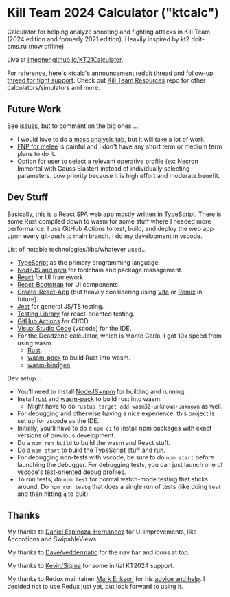 # Kill Team 2024 Calculator ("ktcalc")
Calculator for helping analyze shooting and fighting attacks in Kill Team (2024 edition and formerly 2021 edition). Heavily inspired by kt2.doit-cms.ru (now offline).

Live at [jmegner.github.io/KT21Calculator](https://jmegner.github.io/KT21Calculator/).

For reference, here's ktcalc's [announcement reddit thread](https://www.reddit.com/r/killteam/comments/rvhme0/kt21_calculator_web_app/)
and
[follow-up thread for fight support](https://www.reddit.com/r/killteam/comments/s5gczq/kt21_calculator_now_supports_fightingmelee/).
Check out [Kill Team Resources](https://github.com/jmegner/KillTeamResources) repo for other calculators/simulators and more.

## Future Work

See [issues](https://github.com/jmegner/KT21Calculator/issues), but to comment on the big ones ...
- I would love to do a [mass analysis tab](https://github.com/jmegner/KT21Calculator/issues/13), but it will take a lot of work.
- [FNP for melee](https://github.com/jmegner/KT21Calculator/issues/3) is painful and I don't have any short term or medium term plans to do it.
- Option for user to [select a relevant operative profile](https://github.com/jmegner/KT21Calculator/issues/14) (ex: Necron Immortal with Gauss Blaster) instead of individually selecting parameters.  Low priority because it is high effort and moderate benefit.

## Dev Stuff
Basically, this is a React SPA web app mostly written in TypeScript.
There is some Rust compiled down to wasm for some stuff where I needed more performance.
I use GitHub Actions to test, build, and deploy the web app upon every git-push to main branch.
I do my development in vscode.

List of notable technologies/libs/whatever used...
- [TypeScript](https://www.typescriptlang.org/) as the primary programming language.
- [NodeJS and npm](https://nodejs.org/en/) for toolchain and package management.
- [React](https://reactjs.org/) for UI framework.
- [React-Bootstrap](https://react-bootstrap.github.io/) for UI components.
- [Create-React-App](https://create-react-app.dev/) (but heavily considering using [Vite](https://vitejs.dev/) or [Remix](https://remix.run/) in future).
- [Jest](https://jestjs.io/) for general JS/TS testing.
- [Testing Library](https://testing-library.com/docs/react-testing-library/intro) for react-oriented testing.
- [GitHub Actions](https://docs.github.com/en/actions) for CI/CD.
- [Visual Studio Code](https://code.visualstudio.com/) (vscode) for the IDE.
- For the Deadzone calculator, which is Monte Carlo, I got 10x speed from using wasm.
  - [Rust](https://www.rust-lang.org/tools/install).
  - [wasm-pack](https://rustwasm.github.io/wasm-pack/installer/) to build Rust into wasm.
  - [wasm-bindgen](https://github.com/rustwasm/wasm-bindgen)

Dev setup...
- You'll need to install [NodeJS+npm](https://nodejs.org/en/) for building and running.
- Install [rust](https://www.rust-lang.org/tools/install) and [wasm-pack](https://rustwasm.github.io/wasm-pack/installer/) to build rust into wasm.
  - Might have to do `rustup target add wasm32-unknown-unknown` as well.
- For debugging and otherwise having a nice experience, this project is set up for vscode as the IDE.
- Initially, you'll have to do a `npm ci` to install npm packages with exact versions of previous development.
- Do a `npm run build` to build the wasm and React stuff.
- Do a `npm start` to build the TypeScript stuff and run.
- For debugging non-tests with vscode, be sure to do `npm start` before launching the debugger.
  For debugging tests, you can just launch one of vscode's test-oriented debug profiles.
- To run tests, do `npm test` for normal watch-mode testing that sticks around.
  Do `npm run testq` that does a single run of tests (like doing `test` and then hitting `q` to quit).


## Thanks

My thanks to [Daniel Espinoza-Hernandez](https://github.com/daespinozah) for UI improvements, like Accordions and SwipableViews.

My thanks to [Dave/veddermatic](https://github.com/veddermatic) for the nav bar and icons at top.

My thanks to [Kevin/Sigma](https://github.com/DenamPavel) for some initial KT2024 support.

My thanks to Redux maintainer
[Mark Erikson](https://github.com/markerikson)
for his
[advice and help](https://www.reddit.com/r/reactjs/comments/ropftw/comment/hpzxqrf/?utm_source=reddit&utm_medium=web2x&context=3).
I decided not to use Redux just yet, but look forward to using it.
